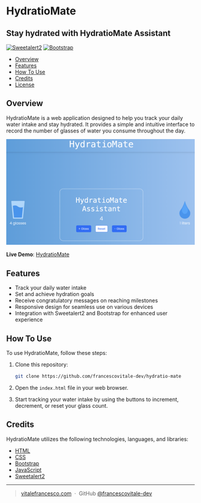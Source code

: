 # HydratioMate

## Stay hydrated with HydratioMate Assistant

[![Sweetalert2](https://img.shields.io/badge/Sweetalert2-v11.0.20-orange)](https://cdn.jsdelivr.net/npm/sweetalert2@11.0.20/dist/sweetalert2.min.js)
[![Bootstrap](https://img.shields.io/badge/Bootstrap-v5.3.2-blue)](https://cdn.jsdelivr.net/npm/bootstrap@5.3.2/dist/js/bootstrap.min.js)

- [Overview](#overview)
- [Features](#features)
- [How To Use](#how-to-use)
- [Credits](#credits)
- [License](#license)

## Overview

HydratioMate is a web application designed to help you track your daily water intake and stay hydrated. It provides a simple and intuitive interface to record the number of glasses of water you consume throughout the day.

![screenshot](assets/images/screenshot.png)

**Live Demo**: [HydratioMate](https://hydratiomate.netlify.app/)

## Features

- Track your daily water intake
- Set and achieve hydration goals
- Receive congratulatory messages on reaching milestones
- Responsive design for seamless use on various devices
- Integration with Sweetalert2 and Bootstrap for enhanced user experience

## How To Use

To use HydratioMate, follow these steps:

1. Clone this repository:

    ```bash
    git clone https://github.com/francescovitale-dev/hydratio-mate
    ```

2. Open the `index.html` file in your web browser.

3. Start tracking your water intake by using the buttons to increment, decrement, or reset your glass count.

## Credits

HydratioMate utilizes the following technologies, languages, and libraries:

- [HTML](https://developer.mozilla.org/en-US/docs/Web/HTML)
- [CSS](https://developer.mozilla.org/en-US/docs/Web/CSS)
- [Bootstrap](https://getbootstrap.com/)
- [JavaScript](https://developer.mozilla.org/en-US/docs/Web/JavaScript)
- [Sweetalert2](https://sweetalert2.github.io/)

---

> [vitalefrancesco.com](https://www.vitalefrancesco.com) &nbsp;&middot;&nbsp;
> GitHub [@francescovitale-dev](https://github.com/francescovitale-dev)
